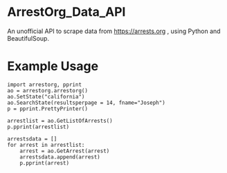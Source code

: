 # ArrestOrg_Data_API
An unofficial API to scrape data from https://arrests.org , using Python and BeautifulSoup.

# Example Usage

```
import arrestorg, pprint
ao = arrestorg.arrestorg()
ao.SetState("california")
ao.SearchState(resultsperpage = 14, fname="Joseph")
p = pprint.PrettyPrinter()

arrestlist = ao.GetListOfArrests()
p.pprint(arrestlist)

arrestsdata = []
for arrest in arrestlist:
    arrest = ao.GetArrest(arrest)
    arrestsdata.append(arrest)
    p.pprint(arrest)

```

